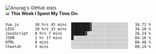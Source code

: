 
![Anurag's GitHub stats](https://github-readme-stats.vercel.app/api?username=supergczh&show_icons=true&theme=radical)
<br />
📊 **This Week I Spent My Time On:**

<!--START_SECTION:waka-->

```text
Vue.js       10 hrs 45 mins  ████████▓░░░░░░░░░░░░░░░░   34.72 %
LESS         10 hrs 33 mins  ████████▓░░░░░░░░░░░░░░░░   34.10 %
JavaScript   8 hrs 7 mins    ██████▓░░░░░░░░░░░░░░░░░░   26.24 %
JSON         1 hr 17 mins    █░░░░░░░░░░░░░░░░░░░░░░░░   04.16 %
HTML         8 mins          ░░░░░░░░░░░░░░░░░░░░░░░░░   00.48 %
Cheetah      3 mins          ░░░░░░░░░░░░░░░░░░░░░░░░░   00.19 %
```

<!--END_SECTION:waka-->
